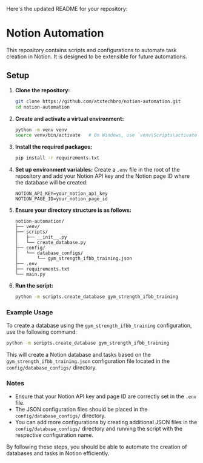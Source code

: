 Here's the updated README for your repository:

# Notion Automation

This repository contains scripts and configurations to automate task creation in Notion. It is designed to be extensible for future automations.

## Setup

1. **Clone the repository:**
   ```bash
   git clone https://github.com/atxtechbro/notion-automation.git
   cd notion-automation
   ```

2. **Create and activate a virtual environment:**
   ```bash
   python -m venv venv
   source venv/bin/activate   # On Windows, use `venv\Scripts\activate`
   ```

3. **Install the required packages:**
   ```bash
   pip install -r requirements.txt
   ```

4. **Set up environment variables:**
   Create a `.env` file in the root of the repository and add your Notion API key and the Notion page ID where the database will be created:
   ```env
   NOTION_API_KEY=your_notion_api_key
   NOTION_PAGE_ID=your_notion_page_id
   ```

5. **Ensure your directory structure is as follows:**
   ```
   notion-automation/
   ├── venv/
   ├── scripts/
   │   ├── __init__.py
   │   └── create_database.py
   ├── config/
   │   └── database_configs/
   │       └── gym_strength_ifbb_training.json
   ├── .env
   ├── requirements.txt
   └── main.py
   ```

6. **Run the script:**
   ```bash
   python -m scripts.create_database gym_strength_ifbb_training
   ```

### Example Usage

To create a database using the `gym_strength_ifbb_training` configuration, use the following command:
```bash
python -m scripts.create_database gym_strength_ifbb_training
```

This will create a Notion database and tasks based on the `gym_strength_ifbb_training.json` configuration file located in the `config/database_configs/` directory.

### Notes

- Ensure that your Notion API key and page ID are correctly set in the `.env` file.
- The JSON configuration files should be placed in the `config/database_configs/` directory.
- You can add more configurations by creating additional JSON files in the `config/database_configs/` directory and running the script with the respective configuration name.

By following these steps, you should be able to automate the creation of databases and tasks in Notion efficiently.
